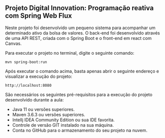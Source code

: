 <h2>Projeto Digital Innovation: Programação reativa com Spring Web Flux</h2>

Neste projeto foi desenvolvido um pequeno sistema para acompanhar um determinado ativo da bolsa de valores. O back-end foi desenvolvido através de uma API REST, criada com o Spring Boot e o front-end em react com Canvas.

Para executar o projeto no terminal, digite o seguinte comando:

```shell script
mvn spring-boot:run 
```

Após executar o comando acima, basta apenas abrir o seguinte endereço e visualizar a execução do projeto:

```
http://localhost:8080
```


São necessários os seguintes pré-requisitos para a execução do projeto desenvolvido durante a aula:

* Java 11 ou versões superiores.
* Maven 3.6.3 ou versões superiores.
* Intellj IDEA Community Edition ou sua IDE favorita.
* Controle de versão GIT instalado na sua máquina.
* Conta no GitHub para o armazenamento do seu projeto na nuvem.



